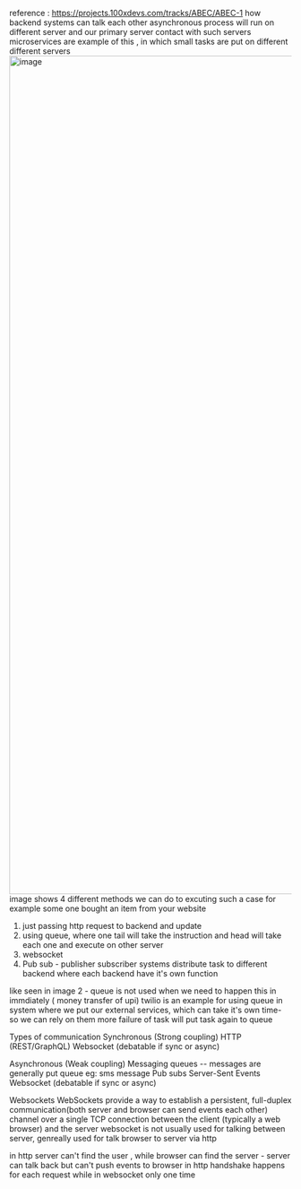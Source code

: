 reference : https://projects.100xdevs.com/tracks/ABEC/ABEC-1
how backend systems can talk each other
asynchronous process will run on different server and our primary server contact with such servers
microservices are example of this , in which small tasks are put on different different servers
<img width="1796" height="1496" alt="image" src="https://github.com/user-attachments/assets/01045ef1-1217-4f4b-af9b-201549876d9f" />
image shows 4 different methods we can do to excuting such a case for example some one bought an item from your website
1. just passing http request to backend and update
2. using queue, where one tail will take the instruction and head will take each one and execute on other server
3. websocket
4. Pub sub - publisher subscriber systems
  distribute task to different backend where each backend have it's own function

like seen in image 2 - queue is not used when we need to happen this in immdiately ( money transfer of upi)
twilio is an example for using queue in system where we put our external services, which can take it's own time- so we can rely on them more
failure of task will put task again to queue

Types of communication
Synchronous (Strong coupling)
HTTP (REST/GraphQL)
Websocket (debatable if sync or async)
 
Asynchronous (Weak coupling)
Messaging queues -- messages are generally put queue eg: sms message
Pub subs
Server-Sent Events 
Websocket (debatable if sync or async)

Websockets
WebSockets provide a way to establish a persistent, full-duplex communication(both server and browser can send events each other) channel over a single TCP connection between the client (typically a web browser) and the server
websocket is not usually used for talking between server, genreally used for talk browser to server via http

in http server can't find the user , while browser can find the server - server can talk back but can't push events to browser
in http handshake happens for each request while in websocket only one time
